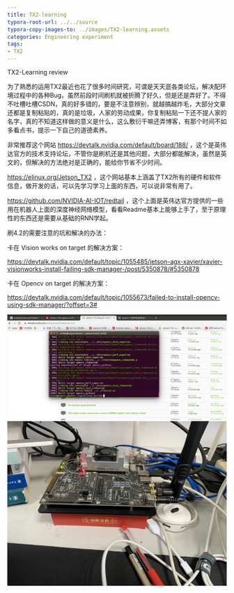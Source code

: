 ```yaml
---
title: TX2-learning
typora-root-url: ../../source
typora-copy-images-to: ../images/TX2-learning.assets
categories: Engineering experiment
tags:
- TX2
---
```


TX2-Learning review

为了熟悉的运用TX2最近也花了很多时间研究，可谓是天天逛各类论坛，解决配环境过程中的各种Bug，虽然前段时间刷机就被折腾了好久，但是还是弄好了。不得不吐槽吐槽CSDN，真的好多错的，要是不注意辨别，就越搞越炸毛，大部分文章还都是复制粘贴的，真的是垃圾，人家的劳动成果，你复制粘贴一下还不提人家的名字，真的不知道这样做的意义是什么，这么敷衍干嘛还弄博客，有那个时间不如多看点书，提示一下自己的道德素养。

非常推荐这个网站	https://devtalk.nvidia.com/default/board/188/ ，这个是英伟达官方的技术支持论坛，不管你是刷机还是其他问题，大部分都能解决，虽然是英文的，但解决的方法绝对是正确的，能给你节省不少时间。

https://elinux.org/Jetson_TX2 ，这个网站基本上涵盖了TX2所有的硬件和软件信息，做开发的话，可以先学习学习上面的东西，可以说非常有用了。

https://github.com/NVIDIA-AI-IOT/redtail ，这个上面是英伟达官方提供的一些用在机器人上面的深度神经网络模型，看看Readme基本上能够上手了，至于原理性的东西还是需要从基础的RNN学起。

刷4.2的需要注意的坑和解决的办法：

卡在 Vision works on target 的解决方案：

https://devtalk.nvidia.com/default/topic/1055485/jetson-agx-xavier/xavier-visionworks-install-failing-sdk-manager-/post/5350878/#5350878

卡在 Opencv on target 的解决方案：

https://devtalk.nvidia.com/default/topic/1055673/failed-to-install-opencv-using-sdk-manager/?offset=3#



<img src="/images/TX2-learning.assets/Screenshot%20from%202019-10-22%2017-20-11.png" alt="Screenshot from 2019-10-22 17-20-11" style="zoom:50%;" />



<img src="/images/TX2-learning.assets/FF24300E-8764-40B6-8DD9-3AC80EC387EA_1_105_c.jpeg" alt="FF24300E-8764-40B6-8DD9-3AC80EC387EA_1_105_c" style="zoom:50%;" />